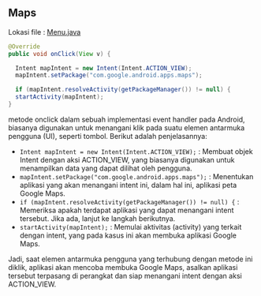 ## Maps

Lokasi file : [Menu.java](app/src/main/java/com/a4/helloapps/)

```JAVA
@Override
public void onClick(View v) {

  Intent mapIntent = new Intent(Intent.ACTION_VIEW);
  mapIntent.setPackage("com.google.android.apps.maps");

  if (mapIntent.resolveActivity(getPackageManager()) != null) {
  startActivity(mapIntent);
}
```

metode onclick dalam sebuah implementasi event handler pada Android, biasanya digunakan untuk menangani klik pada suatu elemen antarmuka pengguna (UI), seperti tombol. Berikut adalah penjelasannya:

- ```Intent mapIntent = new Intent(Intent.ACTION_VIEW);``` : Membuat objek Intent dengan aksi ACTION_VIEW, yang biasanya digunakan untuk menampilkan data yang dapat dilihat oleh pengguna.
- ```mapIntent.setPackage("com.google.android.apps.maps");``` : Menentukan aplikasi yang akan menangani intent ini, dalam hal ini, aplikasi peta Google Maps.
- ```if (mapIntent.resolveActivity(getPackageManager()) != null) {``` : Memeriksa apakah terdapat aplikasi yang dapat menangani intent tersebut. Jika ada, lanjut ke langkah berikutnya.
- ```startActivity(mapIntent);``` : Memulai aktivitas (activity) yang terkait dengan intent, yang pada kasus ini akan membuka aplikasi Google Maps.

Jadi, saat elemen antarmuka pengguna yang terhubung dengan metode ini diklik, aplikasi akan mencoba membuka Google Maps, asalkan aplikasi tersebut terpasang di perangkat dan siap menangani intent dengan aksi ACTION_VIEW.

